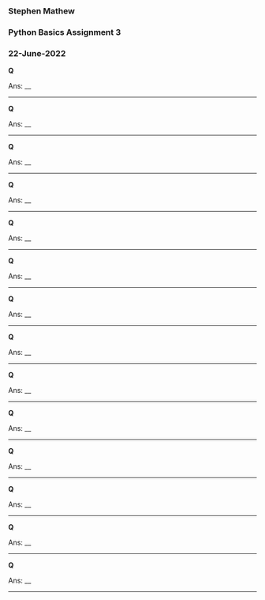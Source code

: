 ### Stephen Mathew
### Python Basics Assignment 3
### 22-June-2022

**Q**

Ans: __ 

- - - 

**Q**

Ans: __ 

- - - 

**Q**

Ans: __ 

- - - 

**Q**

Ans: __ 

- - - 

**Q**

Ans: __ 

- - - 

**Q**

Ans: __ 

- - - 

**Q**

Ans: __ 

- - - 

**Q**

Ans: __ 

- - - 

**Q**

Ans: __ 

- - - 

**Q**

Ans: __ 

- - - 

**Q**

Ans: __ 

- - - 

**Q**

Ans: __ 

- - - 

**Q**

Ans: __ 

- - - 

**Q**

Ans: __ 

- - - 
